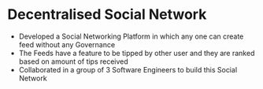 # Decentralised Social Network
- Developed a Social Networking Platform in which any one can create feed without any Governance
- The Feeds have a feature to be tipped by other user and they are ranked based on amount of tips received
- Collaborated in a group of 3 Software Engineers to build this Social Network
